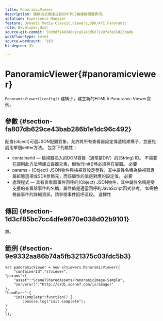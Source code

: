 ```yaml
---
title: PanoramicViewer
description: 建構函式會建立新的HTML5輪播檢視器例項。
solution: Experience Manager
feature: Dynamic Media Classic,Viewers,SDK/API,Panoramic
role: Developer,User
source-git-commit: 50dddf148345d2ca5243d5d7108fefa56d23dad6
workflow-type: tm+mt
source-wordcount: '163'
ht-degree: 3%

---
```


# PanoramicViewer{#panoramicviewer}

`PanoramicViewer([config])`
建構子，建立新的HTML5 Panoramic Viewer實例。

## 參數 {#section-fa807db629ce43bab286b1e1dc96c492}

配置{object}可選JSON配置對象，允許將所有查看器設定傳遞給建構子，並避免調用單個setter方法。 包含下列屬性：
* containerId — 檢視器插入的DOM容器（通常是DIV）的{String} ID。 不需要在調用此方法時建立容器元素，但執行init()時必須存在容器。 必要
* params - {Object} JSON物件與檢視器設定參數，其中屬性名稱為檢視器專屬組態選項或SDK修飾元，而該屬性的值是對應的設定值。 必要
* 處理程式 — 具有查看器事件回呼的{Object} JSON物件，其中屬性名稱是受支援的查看器事件的名稱，屬性值是適當回呼的JavaScript函式參考。 如需檢視器事件的詳細資訊，請參閱事件回呼區段。 選擇性


## 傳回 {#section-1d3cf85bc7cc4dfe9670e038d02b9101}

無。

## 範例 {#section-9e9332aa86b74a5fb321375c03fdc5b3}

```
var panoramicViewer = new s7viewers.PanoramicViewer({
	"containerId":"s7viewer",
"params":{
	"asset":"Scene7SharedAssets/PanoramicImage-Sample",
	"serverurl":"http://s7d1.scene7.com/is/image/"
},
"handlers":{
	"initComplete":function() {
		console.log("init complete");
}
}
});
```
